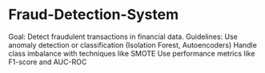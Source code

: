 # Fraud-Detection-System
Goal: Detect fraudulent transactions in financial data.
Guidelines:
Use anomaly detection or classification (Isolation Forest, Autoencoders)
Handle class imbalance with techniques like SMOTE
Use performance metrics like F1-score and AUC-ROC

